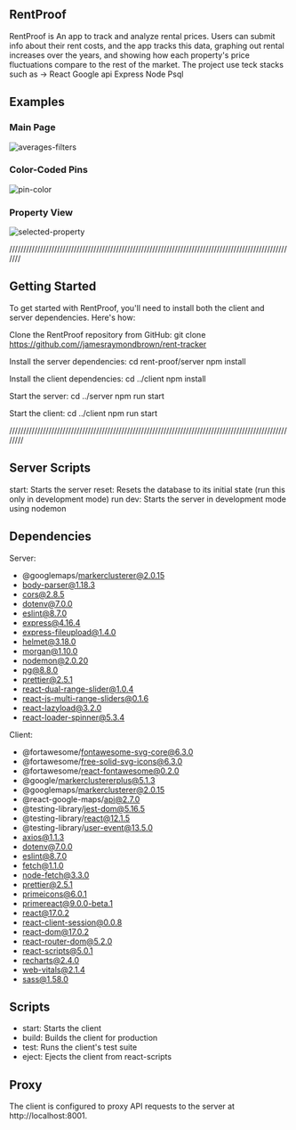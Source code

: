 ## RentProof

RentProof is An app to track and analyze rental prices. Users can submit info about their rent costs, and the app tracks this data, graphing out rental increases over the years, and showing how each property's price fluctuations compare to the rest of the market. The project use teck stacks such as ->
  React
	Google api
	Express
	Node
	Psql


## Examples

### Main Page

![averages-filters](https://user-images.githubusercontent.com/114964214/219803273-82b17612-df77-457b-8ff4-84e6411a84ce.gif)

### Color-Coded Pins

![pin-color](https://user-images.githubusercontent.com/114964214/219803406-846513ee-60bf-4f69-ae85-7c1c1b0a4be1.gif)


### Property View

![selected-property](https://user-images.githubusercontent.com/114964214/219803343-a6fc91a7-ff3f-456e-959f-dcf60b886304.gif)


///////////////////////////////////////////////////////////////////////////////////////////////////////

## Getting Started

To get started with RentProof, you'll need to install both the client and server dependencies. Here's how:

Clone the RentProof repository from GitHub:
git clone https://github.com//jamesraymondbrown/rent-tracker

Install the server dependencies:
cd rent-proof/server
npm install

Install the client dependencies:
cd ../client
npm install

Start the server:
cd ../server
npm run start

Start the client:
cd ../client
npm run start

////////////////////////////////////////////////////////////////////////////////////////////////////////

## Server Scripts

start: Starts the server
reset: Resets the database to its initial state (run this only in development mode)
run dev: Starts the server in development mode using nodemon

## Dependencies

Server:

- @googlemaps/markerclusterer@2.0.15
- body-parser@1.18.3
- cors@2.8.5
- dotenv@7.0.0
- eslint@8.7.0
- express@4.16.4
- express-fileupload@1.4.0
- helmet@3.18.0
- morgan@1.10.0
- nodemon@2.0.20
- pg@8.8.0
- prettier@2.5.1
- react-dual-range-slider@1.0.4
- react-js-multi-range-sliders@0.1.6
- react-lazyload@3.2.0
- react-loader-spinner@5.3.4

Client:

- @fortawesome/fontawesome-svg-core@6.3.0
- @fortawesome/free-solid-svg-icons@6.3.0
- @fortawesome/react-fontawesome@0.2.0
- @google/markerclustererplus@5.1.3
- @googlemaps/markerclusterer@2.0.15
- @react-google-maps/api@2.7.0
- @testing-library/jest-dom@5.16.5
- @testing-library/react@12.1.5
- @testing-library/user-event@13.5.0
- axios@1.1.3
- dotenv@7.0.0
- eslint@8.7.0
- fetch@1.1.0
- node-fetch@3.3.0
- prettier@2.5.1
- primeicons@6.0.1
- primereact@9.0.0-beta.1
- react@17.0.2
- react-client-session@0.0.8
- react-dom@17.0.2
- react-router-dom@5.2.0
- react-scripts@5.0.1
- recharts@2.4.0
- web-vitals@2.1.4
- sass@1.58.0

## Scripts

- start: Starts the client
- build: Builds the client for production
- test: Runs the client's test suite
- eject: Ejects the client from react-scripts

## Proxy

The client is configured to proxy API requests to the server at http://localhost:8001.

